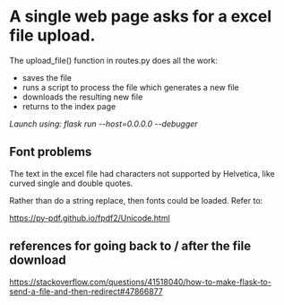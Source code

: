 # A single web page asks for a excel file upload.

The upload_file() function in routes.py does all the work:
- saves the file
- runs a script to process the file which generates a new file
- downloads the resulting new file
- returns to the index page

_Launch using: flask run --host=0.0.0.0 --debugger_

## Font problems
The text in the excel file had characters not supported by Helvetica, like curved single and double quotes.

Rather than do a string replace, then fonts could be loaded.  Refer to: 

https://py-pdf.github.io/fpdf2/Unicode.html

## references for going back to / after the file download
https://stackoverflow.com/questions/41518040/how-to-make-flask-to-send-a-file-and-then-redirect#47866877

